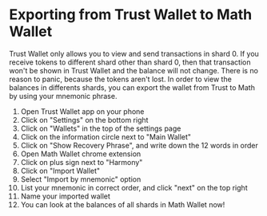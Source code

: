 # Exporting from Trust Wallet to Math Wallet

Trust Wallet only allows you to view and send transactions in shard 0. If you receive tokens to different shard other than shard 0, then that transaction won't be shown in Trust Wallet and the balance will not change. There is no reason to panic, because the tokens aren't lost. In order to view the balances in differents shards, you can export the wallet from Trust to Math by using your mnemonic phrase. 

1. Open Trust Wallet app on your phone 
2. Click on "Settings" on the bottom right 
3. Click on "Wallets" in the top of the settings page 
4. Click on the information circle next to "Main Wallet" 
5. Click on "Show Recovery Phrase", and write down the 12 words in order
6. Open Math Wallet chrome extension
7. Click on plus sign next to "Harmony" 
8. Click on "Import Wallet" 
9. Select "Import by mnemonic" option 
10. List your mnemonic in correct order, and click "next" on the top right 
11. Name your imported wallet
12. You can look at the balances of all shards in Math Wallet now! 



